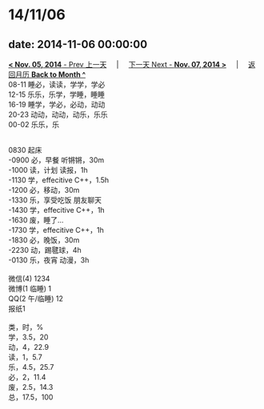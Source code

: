 # 14/11/06

date: 2014-11-06 00:00:00
---
[**< Nov. 05, 2014** - Prev 上一天](/lifelogs/2014/11/d05.md) &nbsp; &nbsp; | &nbsp; &nbsp; [下一天 Next - **Nov. 07, 2014 >**](/lifelogs/2014/11/d07.md) &nbsp; &nbsp; |  &nbsp; &nbsp; [返回月历 **Back to Month ^**](/lifelogs/2014/11/index.md)
<br/>08-11 睡必，读读，学学，学必<br/>12-15 乐乐，乐学，学睡，睡睡<br/>16-19 睡学，学必，必动，动动<br/>20-23 动动，动动，动乐，乐乐<br/>00-02 乐乐，乐<div><br/></div>0830 起床<br/>-0900 必，早餐 听锵锵，30m<br/>-1000 读，计划 读报，1h<br/>-1130 学，effecitive C++，1.5h<br/>-1200 必，移动，30m<br/>-1330 乐，享受吃饭 朋友聊天<br/>-1430 学，effecitive C++，1h<br/>-1630 废，睡了…<br/>-1730 学，effecitive C++，1h<br/>-1830 必，晚饭，30m<br/>-2230 动，踢毽球，4h<br/>-0130 乐，夜宵 动漫，3h<div><br/></div>微信(4) 1234<br/>微博(1 临睡) 1<br/>QQ(2 午/临睡) 12<br/>报纸1<div><br/></div>类，时，%<br/>学，3.5，20<br/>动，4，22.9</div><div>读，1，5.7<br/>乐，4.5，25.7<br/>必，2，11.4<br/>废，2.5，14.3<br/>总，17.5，100</div>
